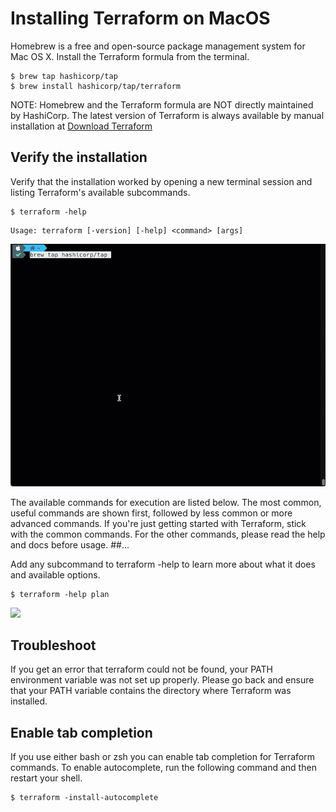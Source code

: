 # Installing Terraform on MacOS

Homebrew is a free and open-source package management system for Mac OS X. Install the Terraform formula from the terminal.

```
$ brew tap hashicorp/tap
$ brew install hashicorp/tap/terraform
```

NOTE: Homebrew and the Terraform formula are NOT directly maintained by HashiCorp. The latest version of Terraform is always available by manual installation at [Download Terraform](https://www.terraform.io/downloads)

## Verify the installation

Verify that the installation worked by opening a new terminal session and listing Terraform's available subcommands.

```
$ terraform -help
```

```
Usage: terraform [-version] [-help] <command> [args]
```

![](../../../images/terraform-install.gif)

The available commands for execution are listed below.
The most common, useful commands are shown first, followed by
less common or more advanced commands. If you're just getting
started with Terraform, stick with the common commands. For the
other commands, please read the help and docs before usage.
##...

Add any subcommand to terraform -help to learn more about what it does and available options.

```
$ terraform -help plan
```
![](../../../images/terraform-help-plan.gif)
## Troubleshoot

If you get an error that terraform could not be found, your PATH environment variable was not set up properly. Please go back and ensure that your PATH variable contains the directory where Terraform was installed.

## Enable tab completion

If you use either bash or zsh you can enable tab completion for Terraform commands. To enable autocomplete, run the following command and then restart your shell.

```
$ terraform -install-autocomplete
```
